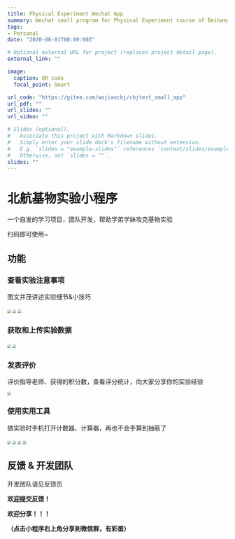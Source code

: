 ```yaml
---
title: Physical Experiment Wechat App
summary: Wechat small program for Physical Experiment course of Beihang University
tags:
- Personal
date: "2020-08-01T00:00:00Z"

# Optional external URL for project (replaces project detail page).
external_link: ""

image:
  caption: QR code
  focal_point: Smart

url_code: "https://gitee.com/wojiaocbj/cbjtest_small_app"
url_pdf: ""
url_slides: ""
url_video: ""

# Slides (optional).
#   Associate this project with Markdown slides.
#   Simply enter your slide deck's filename without extension.
#   E.g. `slides = "example-slides"` references `content/slides/example-slides.md`.
#   Otherwise, set `slides = ""`.
slides: ""
---
```


# 北航基物实验小程序

一个自发的学习项目，团队开发，帮助学弟学妹攻克基物实验

扫码即可使用~



## 功能

### 查看实验注意事项

图文并茂讲述实验细节&小技巧

<img src="1.jpg" style="zoom:50%;" />

<img src="2.jpg" style="zoom:50%;" />

<img src="3.png" style="zoom:50%;" />

### 获取和上传实验数据

<img src="5.png" style="zoom:50%;" />

<img src="6.png" style="zoom:50%;" />

### 发表评价

评价指导老师、获得的积分数，查看评分统计，向大家分享你的实验经验

<img src="4.png" style="zoom:50%;" />

### 使用实用工具

做实验时手机打开计数器、计算器，再也不会手算到抽筋了

<img src="7.png" style="zoom:50%;" />

<img src="8.png" style="zoom:50%;" />

<img src="9.png" style="zoom:50%;" />

<img src="10.png" style="zoom:50%;" />

## 反馈 & 开发团队

开发团队请见反馈页

**欢迎提交反馈！**

**欢迎分享！！！**

**（点击小程序右上角分享到微信群，有彩蛋）**
